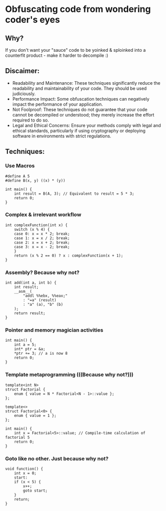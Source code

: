 # Obfuscating code from wondering coder's eyes

## Why? 
If you don't want your "sauce" code to be yoinked & sploinked into a counterfit product - make it harder to decompile :)

## Discaimer:
- Readability and Maintenance: These techniques significantly reduce the readability and maintainability of your code. They should be used judiciously.
- Performance Impact: Some obfuscation techniques can negatively impact the performance of your application.
- Not Foolproof: These techniques do not guarantee that your code cannot be decompiled or understood; they merely increase the effort required to do so.
- Legal and Ethical Concerns: Ensure your methods comply with legal and ethical standards, particularly if using cryptography or deploying software in environments with strict regulations.


## Techniques:

### Use Macros
```
#define A 5
#define B(x, y) ((x) * (y))

int main() {
    int result = B(A, 3); // Equivalent to result = 5 * 3;
    return 0;
}
```

### Complex & irrelevant workflow
```
int complexFunction(int x) {
    switch (x % 4) {
    case 0: x = x * 2; break;
    case 1: x = x / 2; break;
    case 2: x = x + 2; break;
    case 3: x = x - 2; break;
    }
    return (x % 2 == 0) ? x : complexFunction(x + 1);
}
```

### Assembly? Because why not?

```
int add(int a, int b) {
    int result;
    __asm__(
        "addl %%ebx, %%eax;"
        : "=a" (result) 
        : "a" (a), "b" (b)
    );
    return result;
}
```

### Pointer and memory magician activities
```
int main() {
    int a = 5;
    int* ptr = &a;
    *ptr += 3; // a is now 8
    return 0;
}
```

### Template metaprogramming (((Because why not?)))
```
template<int N>
struct Factorial {
    enum { value = N * Factorial<N - 1>::value };
};

template<>
struct Factorial<0> {
    enum { value = 1 };
};

int main() {
    int x = Factorial<5>::value; // Compile-time calculation of factorial 5
    return 0;
}
```


### Goto like no other. Just because why not?
```
void function() {
    int x = 0;
    start:
    if (x < 5) {
        x++;
        goto start;
    }
    return;
}
```
